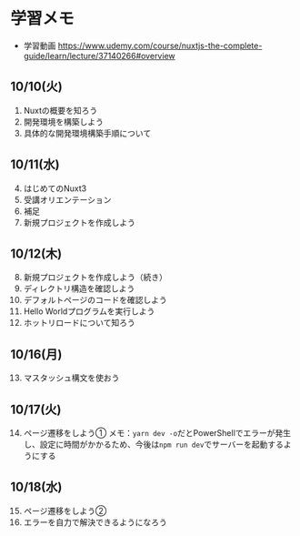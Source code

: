 # 学習メモ
- 学習動画
https://www.udemy.com/course/nuxtjs-the-complete-guide/learn/lecture/37140266#overview

## 10/10(火)
1. Nuxtの概要を知ろう
2. 開発環境を構築しよう
3. 具体的な開発環境構築手順について

## 10/11(水)
4. はじめてのNuxt3
5. 受講オリエンテーション
6. 補足
8. 新規プロジェクトを作成しよう

## 10/12(木)
8. 新規プロジェクトを作成しよう（続き）
9. ディレクトリ構造を確認しよう
10. デフォルトページのコードを確認しよう
11. Hello Worldプログラムを実行しよう
12. ホットリロードについて知ろう

## 10/16(月)
13. マスタッシュ構文を使おう

## 10/17(火)
14. ページ遷移をしよう①
メモ：``` yarn dev -o ```だとPowerShellでエラーが発生し、設定に時間がかかるため、今後は``` npm run dev ```でサーバーを起動するようにする

## 10/18(水)
15. ページ遷移をしよう②
16. エラーを自力で解決できるようになろう